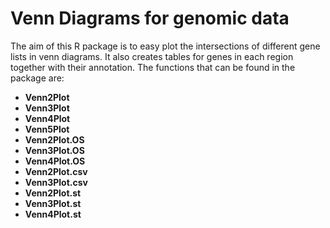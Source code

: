 # Venn Diagrams for genomic data

The aim of this R package is to easy plot the intersections of different gene lists in venn diagrams. It also creates tables for genes in each region together with their annotation. The functions that can be found in the package are:

- **Venn2Plot**
- **Venn3Plot**
- **Venn4Plot**
- **Venn5Plot**
- **Venn2Plot.OS**
- **Venn3Plot.OS**
- **Venn4Plot.OS**
- **Venn2Plot.csv**
- **Venn3Plot.csv**
- **Venn2Plot.st**
- **Venn3Plot.st**
- **Venn4Plot.st**
